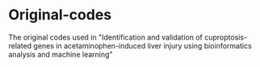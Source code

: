 # Original-codes
The original codes used in "Identification and validation of cuproptosis-related genes in acetaminophen-induced liver injury using bioinformatics analysis and machine learning"
